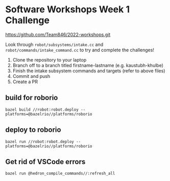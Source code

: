 # Software Workshops Week 1 Challenge

https://github.com/Team846/2022-workshops.git 

Look through `robot/subsystems/intake.cc` and `robot/commands/intake_command.cc` to try and complete the challenges!

1. Clone the repository to your laptop
2. Branch off to a branch titled firstname-lastname (e.g. kaustubh-khulbe)
3. Finish the intake subsystem commands and targets (refer to above files)
4. Commit and push
5. Create a PR

## build for roborio

`bazel build //robot:robot.deploy --platforms=@bazelrio//platforms/roborio`

## deploy to roborio

`bazel run //robot:robot.deploy --platforms=@bazelrio//platforms/roborio`

## Get rid of VSCode errors
`bazel run @hedron_compile_commands//:refresh_all`
